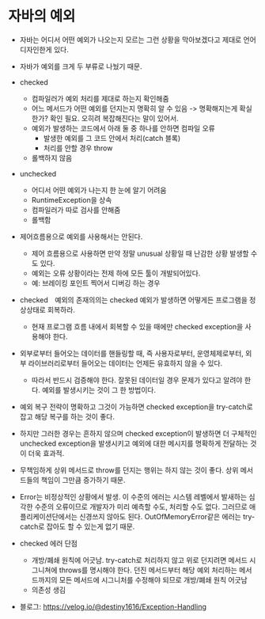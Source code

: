 # 자바의 예외

- 자바는 어디서 어떤 예외가 나오는지 모르는 그런 상황을 막아보겠다고 제대로 언어 디자인한게 있다.
- 자바가 예외를 크게 두 부류로 나눴기 때문.
- checked
	- 컴파일러가 예외 처리를 제대로 하는지 확인해줌
	- 어느 메서드가 어떤 예외를 던지는지 명확히 알 수 있음 -> 명확해지는게 확실한가? 확인 필요. 오히려 복잡해진다는 말이 있어서.
	- 예외가 발생하는 코드에서 아래 둘 중 하나를 안하면 컴파일 오류
		- 발생한 예외를 그 코드 안에서 처리(catch 블록)
		- 처리를 안할 경우 throw
	- 롤백하지 않음
- unchecked
	- 어디서 어떤 예외가 나는지 한 눈에 알기 어려움
	- RuntimeException을 상속
	- 컴파일러가 따로 검사를 안해줌
	- 롤백함
- 제어흐름용으로 예외를 사용해서는 안된다.
	- 제어 흐름용으로 사용하면 만약 정말 unusual 상황일 때 난감한 상황 발생할 수도 있다.
	- 예외는 오류 상황이라는 전제 하에 모든 툴이 개발되어있다.
	- 예: 브레이킹 포인트 찍어서 디버깅 하는 경우
- checked　예외의 존재의의는 checked 예외가 발생하면 어떻게든 프로그램을 정상상태로 회복하라.
	- 현재 프로그램 흐름 내에서 회복할 수 있을 때에만 checked exception을 사용해야 한다.
- 외부로부터 들어오는 데이터를 핸들링할 때, 즉 사용자로부터, 운영체제로부터, 외부 라이브러리로부터 들어오는 데이터는 언제든 유효하지 않을 수 있다. 
	- 따라서 반드시 검증해야 한다. 잘못된 데이터일 경우 문제가 있다고 알려야 한다. 예외를 발생시키는 것이 그 한 방법이다.

- 예외 복구 전략이 명확하고 그것이 가능하면 checked exception을 try-catch로 잡고 해당 복구를 하는 것이 좋다.
- 하지만 그러한 경우는 흔하지 않으며 checked exception이 발생하면 더 구체적인 unchecked exception을 발생시키고 예외에 대한 메시지를 명확하게 전달하는 것이 더욱 효과적.
- 무책임하게 상위 메서드로 throw를 던지는 행위는 하지 않는 것이 좋다. 상위 메서드들의 책임이 그만큼 증가하기 때문. 

- Error는 비정상적인 상황에서 발생. 이 수준의 에러는 시스템 레벨에서 발새하는 심각한 수준의 오류이므로 개발자가 미리 예측할 수도, 처리할 수도 없다. 그러므로 애플리케이션단에서는 신경쓰지 않아도 된다. OutOfMemoryError같은 에러는 try-catch로 잡아도 할 수 있는게 없기 때문.

- checked 에러 단점
	- 개방/폐쇄 원칙에 어긋남. try-catch로 처리하지 않고 위로 던지려면 메서드 시그니쳐에 throws를 명시해야 한다. 던진 메서드부터 해당 예외 처리하는 메서드까지의 모든 메서드에 시그니처를 수정해야 되므로 개방/폐쇄 원칙 어긋남
	- 의존성 생김

- 블로그: https://velog.io/@destiny1616/Exception-Handling